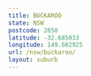 ```yaml
---
title: BUCKAROO
state: NSW
postcode: 2850
latitude: -32.685033
longitude: 149.602925
url: /nsw/buckaroo/
layout: suburb
---
```

